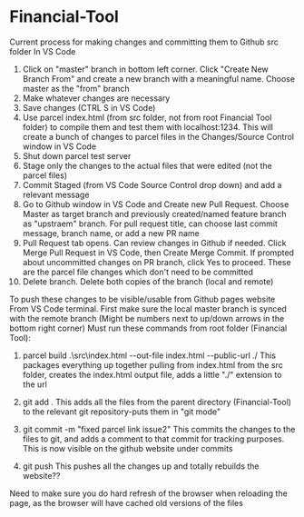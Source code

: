 # Financial-Tool

Current process for making changes and committing them to Github src folder
In VS Code
1. Click on "master" branch in bottom left corner.  Click "Create New Branch From" and create a new branch with a meaningful name.  Choose master as the "from" branch
2. Make whatever changes are necessary
3. Save changes (CTRL S in VS Code)
4. Use parcel index.html (from src folder, not from root Financial Tool folder) to compile them and test them with localhost:1234.  This will create a bunch of changes to parcel files in the Changes/Source Control window in VS Code
5. Shut down parcel test server
6. Stage only the changes to the actual files that were edited (not the parcel files)
7. Commit Staged (from VS Code Source Control drop down) and add a relevant message
8. Go to Github window in VS Code and Create new Pull Request.  Choose Master as target branch and previously created/named feature branch as "upstraem" branch.  For pull request title, can choose last commit message, branch name, or add a new PR name
9. Pull Request tab opens.  Can review changes in Github if needed.  Click Merge Pull Request in VS Code, then Create Merge Commit.  If prompted about uncommitted changes on PR branch, click Yes to proceed.  These are the parcel file changes which don't need to be committed
10. Delete branch.  Delete both copies of the branch (local and remote)

To push these changes to be visible/usable from Github pages website
From VS Code terminal.  First make sure the local master branch is synced with the remote branch (Might be numbers next to up/down arrows in the bottom right corner)
Must run these commands from root folder (Financial Tool):
1. parcel build .\src\index.html --out-file index.html --public-url ./
This packages everything up together pulling from index.html from the src folder, creates the index.html output file, adds a little "./" extension to the url

2. git add .
This adds all the files from the parent directory (Financial-Tool) to the relevant git repository-puts them in "git mode"

3. git commit -m "fixed parcel link issue2"
This commits the changes to the files to git, and adds a comment to that commit for tracking purposes.  This is now visible on the github website under commits

4. git push
This pushes all the changes up and totally rebuilds the website??

Need to make sure you do hard refresh of the browser when reloading the page, as the browser will have cached old versions of the files
